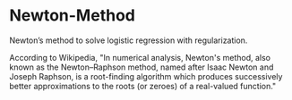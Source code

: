 # Newton-Method
Newton’s method to solve logistic regression with regularization.

According to Wikipedia, "In numerical analysis, Newton's method, also known as the Newton–Raphson method, named after Isaac Newton and Joseph Raphson, is a root-finding algorithm which produces successively better approximations to the roots (or zeroes) of a real-valued function."
